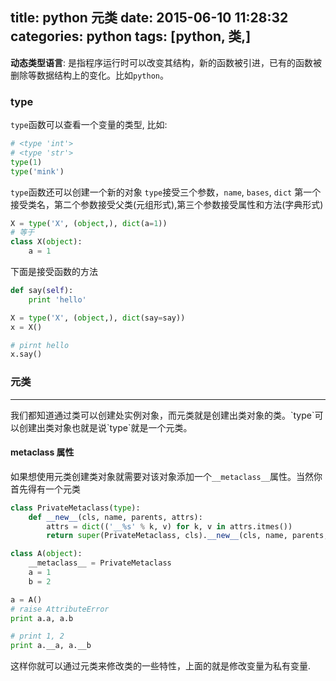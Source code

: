 title: python 元类
date: 2015-06-10 11:28:32
categories: python
tags: [python, 类,]
---
**动态类型语言**: 是指程序运行时可以改变其结构，新的函数被引进，已有的函数被删除等数据结构上的变化。比如`python`。

### type 
`type`函数可以查看一个变量的类型, 比如:
```python
# <type 'int'>
# <type 'str'>
type(1)         
type('mink')    
```
<!--more-->
`type`函数还可以创建一个新的对象
`type`接受三个参数，`name`, `bases`, `dict` 第一个接受类名，第二个参数接受父类(元组形式),第三个参数接受属性和方法(字典形式)
```python
X = type('X', (object,), dict(a=1))
# 等于
class X(object):
    a = 1
```
下面是接受函数的方法
```python
def say(self):
    print 'hello'

X = type('X', (object,), dict(say=say))
x = X()

# pirnt hello
x.say()
```

### 元类
<hr>
我们都知道通过类可以创建处实例对象，而元类就是创建出类对象的类。`type`可以创建出类对象也就是说`type`就是一个元类。

#### __metaclass__ 属性
如果想使用元类创建类对象就需要对该对象添加一个`__metaclass__`属性。当然你首先得有一个元类
```python
class PrivateMetaclass(type):
    def __new__(cls, name, parents, attrs):
        attrs = dict(('__%s' % k, v) for k, v in attrs.itmes())
        return super(PrivateMetaclass, cls).__new__(cls, name, parents, attrs)

class A(object):
    __metaclass__ = PrivateMetaclass
    a = 1
    b = 2

a = A()
# raise AttributeError
print a.a, a.b 

# print 1, 2
print a.__a, a.__b
```
这样你就可以通过元类来修改类的一些特性，上面的就是修改变量为私有变量.
